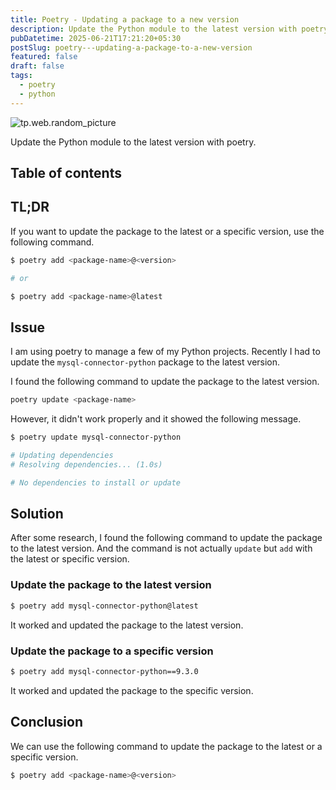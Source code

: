 ```yaml
---
title: Poetry - Updating a package to a new version
description: Update the Python module to the latest version with poetry
pubDatetime: 2025-06-21T17:21:20+05:30
postSlug: poetry---updating-a-package-to-a-new-version
featured: false
draft: false
tags:
  - poetry
  - python
---
```


![tp.web.random_picture](https://images.unsplash.com/photo-1649180556628-9ba704115795?q=80&w=2062&auto=format&fit=crop&ixlib=rb-4.0.3&ixid=M3wxMjA3fDB8MHxwaG90by1wYWdlfHx8fGVufDB8fHx8fA%3D%3D?crop=entropy&cs=tinysrgb&fit=crop&fm=jpg&h=400&ixid=MnwxfDB8MXxyYW5kb218MHx8dHJlZSxsYW5kc2NhcGUsd2F0ZXJ8fHx8fHwxNzE1MjI3OTE5&ixlib=rb-4.0.3&q=80&utm_campaign=api-credit&utm_medium=referral&utm_source=unsplash_source&w=900)

Update the Python module to the latest version with poetry.

## Table of contents

## TL;DR

If you want to update the package to the latest or a specific version, use the following command.

```bash
$ poetry add <package-name>@<version>

# or

$ poetry add <package-name>@latest
```

## Issue

I am using poetry to manage a few of my Python projects. Recently I had to update the `mysql-connector-python` package to the latest version.

I found the following command to update the package to the latest version.

```bash
poetry update <package-name>
```

However, it didn't work properly and it showed the following message.

```bash
$ poetry update mysql-connector-python

# Updating dependencies
# Resolving dependencies... (1.0s)

# No dependencies to install or update
```

## Solution

After some research, I found the following command to update the package to the latest version. And the command is not actually `update` but `add` with the latest or specific version.

### Update the package to the latest version

```bash
$ poetry add mysql-connector-python@latest
```

It worked and updated the package to the latest version.

### Update the package to a specific version

```bash
$ poetry add mysql-connector-python==9.3.0
```

It worked and updated the package to the specific version.

## Conclusion

We can use the following command to update the package to the latest or a specific version.

```bash
$ poetry add <package-name>@<version>
```
